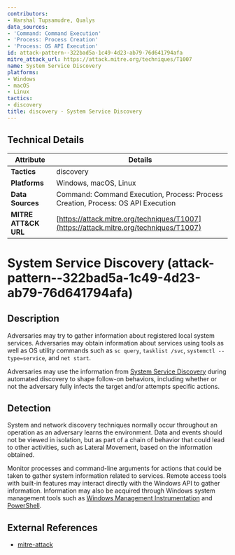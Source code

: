 ```yaml
---
contributors:
- Harshal Tupsamudre, Qualys
data_sources:
- 'Command: Command Execution'
- 'Process: Process Creation'
- 'Process: OS API Execution'
id: attack-pattern--322bad5a-1c49-4d23-ab79-76d641794afa
mitre_attack_url: https://attack.mitre.org/techniques/T1007
name: System Service Discovery
platforms:
- Windows
- macOS
- Linux
tactics:
- discovery
title: discovery - System Service Discovery
---
```


## Technical Details

| Attribute | Details |
|-----------|----------|
| **Tactics** | discovery |
| **Platforms** | Windows, macOS, Linux |
| **Data Sources** | Command: Command Execution, Process: Process Creation, Process: OS API Execution |
| **MITRE ATT&CK URL** | [https://attack.mitre.org/techniques/T1007](https://attack.mitre.org/techniques/T1007) |

# System Service Discovery (attack-pattern--322bad5a-1c49-4d23-ab79-76d641794afa)

## Description
Adversaries may try to gather information about registered local system services. Adversaries may obtain information about services using tools as well as OS utility commands such as <code>sc query</code>, <code>tasklist /svc</code>, <code>systemctl --type=service</code>, and <code>net start</code>.

Adversaries may use the information from [System Service Discovery](https://attack.mitre.org/techniques/T1007) during automated discovery to shape follow-on behaviors, including whether or not the adversary fully infects the target and/or attempts specific actions.

## Detection
System and network discovery techniques normally occur throughout an operation as an adversary learns the environment. Data and events should not be viewed in isolation, but as part of a chain of behavior that could lead to other activities, such as Lateral Movement, based on the information obtained.

Monitor processes and command-line arguments for actions that could be taken to gather system information related to services. Remote access tools with built-in features may interact directly with the Windows API to gather information. Information may also be acquired through Windows system management tools such as [Windows Management Instrumentation](https://attack.mitre.org/techniques/T1047) and [PowerShell](https://attack.mitre.org/techniques/T1059/001).

## External References
- [mitre-attack](https://attack.mitre.org/techniques/T1007)
